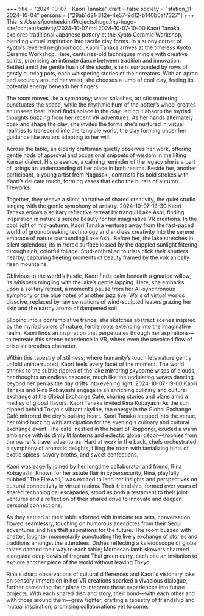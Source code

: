 +++
title = "2024-10-07 - Kaori Tanaka"
draft = false
society = "station_11-2024-10-04"
persons = ["29ab1d21-312e-4e57-9d12-b140b0af7327"]
+++
This is /Users/joonheekim/Projects/hugo/my-hugo-site/content/activity/2024-10-07.md
2024-10-07-10-00
Kaori Tanaka explores traditional Japanese pottery at the Kyoto Ceramic Workshop, blending virtual inspiration into tactile clay forms.
In a sunny corner of Kyoto's revered neighborhood, Kaori Tanaka arrives at the timeless Kyoto Ceramic Workshop. Here, centuries-old techniques mingle with creative spirits, promising an intimate dance between tradition and innovation. Settled amid the gentle hush of the studio, she is surrounded by rows of gently curving pots, each whispering stories of their creators. With an apron tied securely around her waist, she chooses a lump of cool clay, feeling its potential energy beneath her fingers. 

The room moves like a symphony; water splashes, artistic muttering punctuates the space, while the rhythmic hum of the potter’s wheel creates an unseen beat. Kaori finds solace in the clay, letting it absorb the myriad thoughts buzzing from her recent VR adventures. As her hands alternately coax and shape the clay, she invites the forms she's nurtured in virtual realities to transcend into the tangible world, the clay forming under her guidance like avatars adapting to her will. 

Across the table, an elderly craftsman quietly observes her work, offering gentle nods of approval and occasional snippets of wisdom in the lilting Kansai dialect. His presence, a calming reminder of the legacy she is a part of, brings an understanding of her place in both realms. Beside her, another participant, a young artist from Nagasaki, contrasts his bold strokes with Kaori’s delicate touch, forming vases that echo the bursts of autumn fireworks.

Together, they weave a silent narrative of shared creativity, the quiet studio singing with the gentle symphony of artistry.
2024-10-07-13-30
Kaori Tanaka enjoys a solitary reflective retreat by tranquil Lake Ashi, finding inspiration in nature's serene beauty for her imaginative VR creations.
In the cool light of mid-autumn, Kaori Tanaka ventures away from the fast-paced world of groundbreaking technology and endless creativity into the serene embrace of nature surrounding Lake Ashi. Before her, the lake stretches in silent splendour, its mirrored surface kissed by the dappled sunlight filtering through rich, colorful foliage. Stud-enthralled tourists click their shutters nearby, capturing fleeting moments of beauty framed by the volcanically risen mountains. 

Oblivious to the world’s hustle, Kaori finds calm beneath a gnarled willow, its whispers mingling with the lake’s gentle lapping. Here, she embarks upon a solitary retreat, a moment’s pause from her AI-synchronous symphony or the blue notes of another jazz eve. Walls of virtual worlds dissolve, replaced by raw sensations of wind-sculpted leaves grazing her skin and the earthy aroma of dampened soil.

Slipping into a contemplative trance, she sketches abstract scenes inspired by the myriad colors of nature, fertile roots extending into the imaginative realm. Kaori finds an inspiration that perpetuates through her aspirations—to recreate this serene experience in VR, where even the unvoiced flow of crisp air breathes character.

Within this tapestry of stillness, where humanity’s touch lets nature gently unfold uninterrupted, Kaori feels every facet of the moment. The world shrinks to the subtle ripples of the lake mirroring skyborne wisps of clouds, her thoughts an endless cascade, much like the undulating waves dancing beyond her pen as the day drifts into evening light.
2024-10-07-19-00
Kaori Tanaka and Rina Kobayashi engage in an enriching culinary and cultural exchange at the Global Exchange Café, sharing stories and plans amid a medley of global flavors.
Kaori Tanaka invited Rina Kobayashi
As the sun dipped behind Tokyo's vibrant skyline, the energy in the Global Exchange Café mirrored the city's pulsing heart. Kaori Tanaka stepped into the venue, her mind buzzing with anticipation for the evening's culinary and cultural exchange event. The café, nestled in the heart of Roppongi, exuded a warm ambiance with its dimly lit lanterns and eclectic global décor—trophies from the owner's travel adventures. Hard at work in the back, chefs orchestrated a symphony of aromatic delights, filling the room with tantalizing hints of exotic spices, savory broths, and sweet confections.

Kaori was eagerly joined by her longtime collaborator and friend, Rina Kobayashi. Known for her astute flair in cybersecurity, Rina, playfully dubbed "The Firewall," was excited to lend her insights and perspectives on cultural connectivity in virtual realms. Their friendship, formed over years of shared technological escapades, stood as both a testament to their joint ventures and a reflection of their shared drive to innovate and deepen personal connections.

As they settled at their table adorned with intricate tea sets, conversation flowed seamlessly, touching on humorous anecdotes from their Seoul adventures and heartfelt aspirations for the future. The room buzzed with chatter, laughter momentarily punctuating the lively exchange of stories and traditions amongst the attendees. Dishes reflecting a kaleidoscope of global tastes danced their way to each table; Moroccan lamb skewers charmed alongside deep bowls of fragrant Thai green curry, each bite an invitation to explore another piece of the world without leaving Tokyo.

Rina's sharp observations of cultural differences and Kaori's visionary take on sensory immersion in her VR creations sparked a vivacious dialogue, further cementing their plans to integrate these experiences into future projects. With each shared dish and story, their bond—with each other and with those around them—grew tighter, crafting a tapestry of friendship and mutual inspiration, promising collaborations yet to come.
